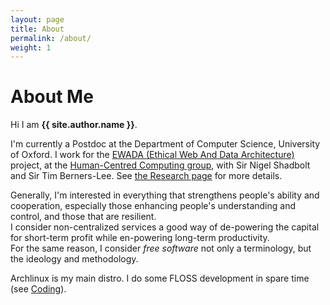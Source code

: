 ```yaml
---
layout: page
title: About
permalink: /about/
weight: 1
---
```


# **About Me**

Hi I am **{{ site.author.name }}**.

I'm currently a Postdoc at the Department of Computer Science, University of Oxford. I work for the [EWADA (Ethical Web And Data Architecture)](https://ewada.ox.ac.uk/) project, at the [Human-Centred Computing group](https://hcc.cs.ox.ac.uk/), with Sir Nigel Shadbolt and Sir Tim Berners-Lee. See [the Research page](/research/) for more details.

Generally, I'm interested in everything that strengthens people's ability and cooperation, especially those enhancing people's understanding and control, and those that are resilient. \
I consider non-centralized services a good way of de-powering the capital for short-term profit while en-powering long-term productivity. \
For the same reason, I consider *free software* not only a terminology, but the ideology and methodology.

Archlinux is my main distro. I do some FLOSS development in spare time (see [Coding](/coding/)).

<!-- <div class="row"> -->

<!-- {% include about/skills.html title="Languages" source=site.data.language-skills %} -->

<!-- {% include about/skills.html title="Frameworks" source=site.data.framework-skills %} -->

<!-- {% include about/skills.html title="Other Skills" source=site.data.other-skills %} -->

<!-- </div> -->

<!-- <div class="row"> -->

<!-- {% include about/timeline.html %} -->

<!-- </div> -->
